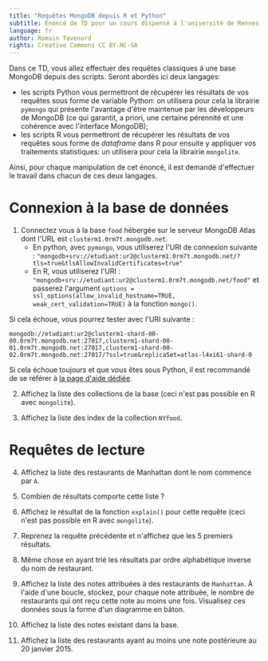 ```yaml
---
title: "Requêtes MongoDB depuis R et Python"
subtitle: Énoncé de TD pour un cours dispensé à l'université de Rennes 2
language: fr
author: Romain Tavenard
rights: Creative Commons CC BY-NC-SA
---
```


Dans ce TD, vous allez effectuer des requêtes classiques à une base MongoDB
depuis des scripts.
Seront abordés ici deux langages:

* les scripts Python vous permettront de récupérer les résultats de vos
requêtes sous forme de variable Python: on utilisera pour cela la librairie
`pymongo` qui présente  l'avantage  d'être  maintenue  par  les  développeurs
de  MongoDB  (ce qui garantit, a priori, une certaine pérennité et une
cohérence avec l'interface MongoDB);
* les scripts R vous permettront de récupérer les résultats de vos requêtes
sous forme  de _dataframe_ dans  R  pour  ensuite  y  appliquer  vos  
traitements statistiques: un utilisera pour cela la librairie `mongolite`.

Ainsi, pour chaque manipulation de cet énoncé, il est demandé d'effectuer le
travail dans  chacun  de  ces deux langages.

# Connexion à la base de données

1. Connectez  vous  à  la  base `food` hébergée sur le serveur MongoDB Atlas
dont l'URL est `clusterm1.0rm7t.mongodb.net`. 
    * En python, avec `pymongo`, vous utiliserez l'URI de connexion suivante :
`"mongodb+srv://etudiant:ur2@clusterm1.0rm7t.mongodb.net/?tls=true&tlsAllowInvalidCertificates=true"`
    * En R, vous utiliserez l'URI : `"mongodb+srv://etudiant:ur2@clusterm1.0rm7t.mongodb.net/food"` et 
passerez l'argument `options = ssl_options(allow_invalid_hostname=TRUE, weak_cert_validation=TRUE)` 
à la fonction `mongo()`. 

Si cela échoue, vous pourrez tester avec l'URI suivante : 

```
mongodb://etudiant:ur2@clusterm1-shard-00-00.0rm7t.mongodb.net:27017,clusterm1-shard-00-01.0rm7t.mongodb.net:27017,clusterm1-shard-00-02.0rm7t.mongodb.net:27017/?ssl=true&replicaSet=atlas-l4xi61-shard-0
```

Si cela échoue toujours et que vous êtes sous Python, il est recommandé de se référer à [la page d'aide dédiée](https://pymongo.readthedocs.io/en/stable/examples/tls.html).



2. Affichez la liste des collections de la base (ceci n'est pas possible en R
avec `mongolite`).

3. Affichez la liste des index de la collection `NYfood`.

# Requêtes de lecture

4. Affichez  la  liste  des  restaurants  de  Manhattan  dont  le  nom
commence par `A`.

5. Combien de résultats comporte cette liste ?

6. Affichez le résultat de la fonction `explain()` pour cette requête
(ceci n'est pas possible en R avec `mongolite`).

7. Reprenez la requête précédente et n'affichez que les 5 premiers résultats.

8. Même  chose  en  ayant  trié  les  résultats  par  ordre  alphabétique
inverse du nom de restaurant.

9. Affichez la liste des notes attribuées à des restaurants de `Manhattan`.
À l'aide d'une boucle, stockez, pour chaque note attribuée, le nombre de restaurants qui ont reçu cette note au moins une fois.
Visualisez ces données sous la forme d'un diagramme en bâton.

10. Affichez la liste des notes existant dans la base.

11. Affichez la liste des restaurants ayant au moins une note postérieure au
20 janvier 2015.
